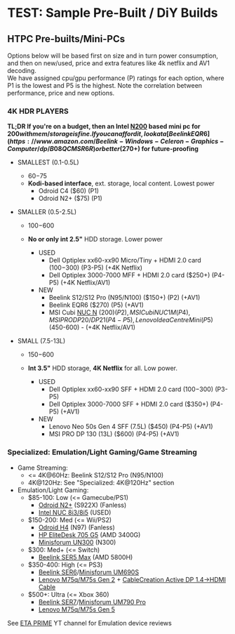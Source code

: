 # TEST: Sample Pre-Built / DiY Builds

<meta name="viewport" content="width=device-width, initial-scale=1">
<!--
<style>
    table {
        width: 100%;
    }
</style>
-->

<!-- Section -->

## HTPC Pre-builts/Mini-PCs

Options below will be based first on size and in turn power consumption, and then on new/used, price and extra features like 4k netflix and AV1 decoding.  
We have assigned cpu/gpu performance (P) ratings for each option, where P1 is the lowest and P5 is the highest. Note the correlation between performance, price and new options.  

<!-- Sub-Section -->

### 4K HDR PLAYERS

**TL;DR If you're on a budget, then an Intel [N200](https://www.amazon.com/MSI-Cubi-Business-Processor-Ethernet/dp/B0CD96ZWL8?th=1) based mini pc for $200 with mem/storage is fine. If you can afford it, look at a [Beelink EQR6](https://www.amazon.com/Beelink-Windows-Celeron-Graphics-Computer/dp/B08QCMSR6R) or better ($270+) for future-proofing**  

- SMALLEST (0.1-0.5L)
  - $60-$75
  - **Kodi-based interface**, ext. storage, local content. Lowest power
    - Odroid C4 ($60) (P1)
    - Odroid N2+ ($75) (P1)

- SMALLER (0.5-2.5L)
  - $100-$600
  - **No or only int 2.5"** HDD storage. Lower power

    - USED
      - Dell Optiplex xx60-xx90 Micro/Tiny + HDMI 2.0 card ($100-$300) (P3-P5) (+4K Netflix)
      - Dell Optiplex 3000-7000 MFF + HDMI 2.0 card ($250+) (P4-P5) (+4K Netflix/AV1)
    - NEW
      - Beelink S12/S12 Pro (N95/N100) ($150+) (P2) (+AV1)
      - Beelink EQR6 ($270) (P5) (+AV1)
      - MSI Cubi [NUC N](https://www.amazon.com/MSI-Cubi-Business-Processor-Ethernet/dp/B0CD96ZWL8?th=1) ($200) (P2), MSI Cubi NUC 1M (P4), MSI PRO DP20/DP21 (P4-P5), Lenovo IdeaCentre Mini (P5) ($450-600) - (+4K Netflix/AV1)

- SMALL (7.5-13L)
  - $150-$600
  - **Int 3.5"** HDD storage, **4K Netflix** for all. Low power.

    - USED
      - Dell Optiplex xx60-xx90 SFF + HDMI 2.0 card ($100-$300) (P3-P5)
      - Dell Optiplex 3000-7000 SFF + HDMI 2.0 card ($350+) (P4-P5) (+AV1)
    - NEW
      - Lenovo Neo 50s Gen 4 SFF (7.5L) ($450) (P4-P5) (+AV1)
      - MSI PRO DP 130 (13L) ($600) (P4-P5) (+AV1)

<!-- Sub-Section -->

### Specialized: Emulation/Light Gaming/Game Streaming

- Game Streaming:
  - <= 4K@60Hz: Beelink S12/S12 Pro (N95/N100)
  - 4K@120Hz: See "Specialized: 4K@120Hz" section
- Emulation/Light Gaming:
  - $85-100: Low (<= Gamecube/PS1)
    - [Odroid N2+](https://www.hardkernel.com/shop/odroid-n2-with-4gbyte-ram-2/) (S922X) (Fanless)
    - [Intel NUC 8i3/8i5](https://www.ebay.com/sch/i.html?_from=R40&_trksid=p2334524.m570.l1313&_nkw=nuc+%288i3%2C8i5%2C8109u%2C8130u%2C8th%2C8259u%29&_sacat=179&LH_TitleDesc=1&_odkw=nuc+%288i3%2C8i5%2C8109u%2C8130u%2C8th%29&_osacat=179&_sop=15&LH_PrefLoc=2) (USED)
  - $150-200: Med (<= Wii/PS2)
    - [Odroid H4](https://www.hardkernel.com/shop/odroid-h4/) (N97) (Fanless)
    - [HP EliteDesk 705 G5](https://www.ebay.com/sch/179/i.html?_from=R40&_nkw=hp+705+g5+%283200g%2C3400g%29&LH_TitleDesc=1&_sop=15&LH_PrefLoc=2&rt=nc&LH_BIN=1) (AMD 3400G)
    - [Minisforum UN300](https://www.amazon.com/MINISFORUM-LPDDR5-i3-N300-Threads-USB3-2/dp/B0CQYW121V) (N300)  
  - $300: Med+ (<= Switch)
    - [Beelink SER5 Max](https://www.amazon.com/s?k=beelink+5800h&crid=3AUBU1SOXW7YK&sprefix=beelink+5800h%2Caps%2C163&ref=nb_sb_noss_1) (AMD 5800H)  
  - $350-400: High (<= PS3)
    - [Beelink SER6](https://www.amazon.com/Beelink-SER6-Desktop-Computer-Display/dp/B0CZNV3RRY)/[Minisforum UM690S](https://www.amazon.com/MINISFORUM-UM690-6900HX-Threads-Bluetooth5-2/dp/B0BP1S1YNS/)
    - [Lenovo M75q/M75s Gen 2](https://www.ebay.com/sch/i.html?_from=R40&_trksid=p2334524.m570.l1313&_nkw=lenovo+%28m75s%2Cm75q%29+gen+2+-4350+-5350&_sacat=179&_odkw=lenovo+%28m75s%2Cm75q%29+gen+2&_osacat=179&LH_BIN=1&_sop=15) + [CableCreation Active DP 1.4->HDMI Cable](https://www.amazon.com/CableCreation-Unidirectional-DisplayPort-Eyefinity-Multi-Display/dp/B082CXMBCQ)  
  - $500+: Ultra (<= Xbox 360)
    - [Beelink SER7](https://www.amazon.com/Beelink-SER7-7840HS-Computer-Display/dp/B0CQT9N951)/[Minisforum UM790 Pro](https://store.minisforum.com/collections/game-mini-pc/products/minisforum-um790-pro?variant=44134865731829) 
    - [Lenovo M75q/M75s Gen 5](https://www.ebay.com/sch/i.html?_from=R40&_trksid=p2334524.m570.l1313&_nkw=lenovo+%28m75s%2Cm75q%29+%288500%2C8600%2C8700%29&_sacat=179&_odkw=lenovo+%28m75s%2Cm75q%29+gen+5+-%22gen+2%22&_osacat=179&LH_BIN=1&_sop=15)

 See [ETA PRIME](https://www.youtube.com/@ETAPRIME) YT channel for Emulation device reviews  

  
